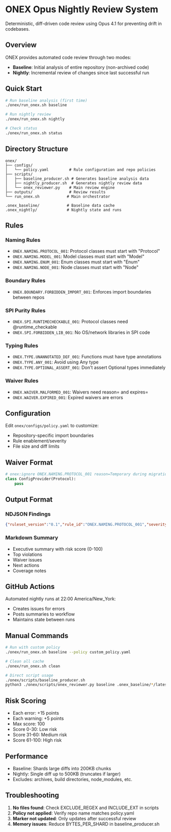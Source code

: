 # ONEX Opus Nightly Review System

Deterministic, diff-driven code review using Opus 4.1 for preventing drift in codebases.

## Overview

ONEX provides automated code review through two modes:
- **Baseline**: Initial analysis of entire repository (non-archived code)
- **Nightly**: Incremental review of changes since last successful run

## Quick Start

```bash
# Run baseline analysis (first time)
./onex/run_onex.sh baseline

# Run nightly review
./onex/run_onex.sh nightly

# Check status
./onex/run_onex.sh status
```

## Directory Structure

```
onex/
├── configs/
│   └── policy.yaml         # Rule configuration and repo policies
├── scripts/
│   ├── baseline_producer.sh # Generates baseline analysis data
│   ├── nightly_producer.sh  # Generates nightly review data
│   └── onex_reviewer.py    # Main review engine
├── outputs/                # Review results
└── run_onex.sh            # Main orchestrator

.onex_baseline/            # Baseline data cache
.onex_nightly/             # Nightly state and runs
```

## Rules

### Naming Rules
- `ONEX.NAMING.PROTOCOL_001`: Protocol classes must start with "Protocol"
- `ONEX.NAMING.MODEL_001`: Model classes must start with "Model"
- `ONEX.NAMING.ENUM_001`: Enum classes must start with "Enum"
- `ONEX.NAMING.NODE_001`: Node classes must start with "Node"

### Boundary Rules
- `ONEX.BOUNDARY.FORBIDDEN_IMPORT_001`: Enforces import boundaries between repos

### SPI Purity Rules
- `ONEX.SPI.RUNTIMECHECKABLE_001`: Protocol classes need @runtime_checkable
- `ONEX.SPI.FORBIDDEN_LIB_001`: No OS/network libraries in SPI code

### Typing Rules
- `ONEX.TYPE.UNANNOTATED_DEF_001`: Functions must have type annotations
- `ONEX.TYPE.ANY_001`: Avoid using Any type
- `ONEX.TYPE.OPTIONAL_ASSERT_001`: Don't assert Optional types immediately

### Waiver Rules
- `ONEX.WAIVER.MALFORMED_001`: Waivers need reason= and expires=
- `ONEX.WAIVER.EXPIRED_001`: Expired waivers are errors

## Configuration

Edit `onex/configs/policy.yaml` to customize:
- Repository-specific import boundaries
- Rule enablement/severity
- File size and diff limits

## Waiver Format

```python
# onex:ignore ONEX.NAMING.PROTOCOL_001 reason=Temporary during migration expires=2025-10-15
class ConfigProvider(Protocol):
    pass
```

## Output Format

### NDJSON Findings
```json
{"ruleset_version":"0.1","rule_id":"ONEX.NAMING.PROTOCOL_001","severity":"error","repo":"omnibase-core","path":"src/protocol_config.py","line":12,"message":"Protocol class does not start with 'Protocol'","evidence":{"class_name":"ConfigProvider"},"suggested_fix":"Rename to ProtocolConfigProvider","fingerprint":"b3b1c3b0"}
```

### Markdown Summary
- Executive summary with risk score (0-100)
- Top violations
- Waiver issues
- Next actions
- Coverage notes

## GitHub Actions

Automated nightly runs at 22:00 America/New_York:
- Creates issues for errors
- Posts summaries to workflow
- Maintains state between runs

## Manual Commands

```bash
# Run with custom policy
./onex/run_onex.sh baseline --policy custom_policy.yaml

# Clean all cache
./onex/run_onex.sh clean

# Direct script usage
./onex/scripts/baseline_producer.sh
python3 ./onex/scripts/onex_reviewer.py baseline .onex_baseline/*/latest
```

## Risk Scoring

- Each error: +15 points
- Each warning: +5 points
- Max score: 100
- Score 0-30: Low risk
- Score 31-60: Medium risk
- Score 61-100: High risk

## Performance

- Baseline: Shards large diffs into 200KB chunks
- Nightly: Single diff up to 500KB (truncates if larger)
- Excludes: archives, build directories, node_modules, etc.

## Troubleshooting

1. **No files found**: Check EXCLUDE_REGEX and INCLUDE_EXT in scripts
2. **Policy not applied**: Verify repo name matches policy.yaml
3. **Marker not updated**: Only updates after successful review
4. **Memory issues**: Reduce BYTES_PER_SHARD in baseline_producer.sh
